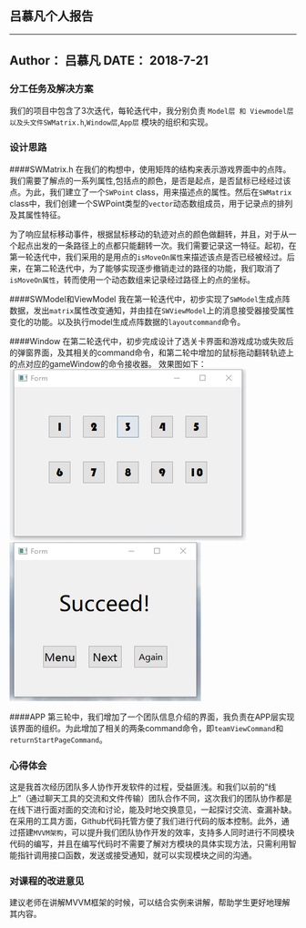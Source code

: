 ## 吕慕凡个人报告

---
Author： 吕慕凡
DATE： 2018-7-21
---

### 分工任务及解决方案
我们的项目中包含了3次迭代，每轮迭代中，我分别负责 `Model层 和 Viewmodel层以及头文件SWMatrix.h`,`Window层`,`App层` 模块的组织和实现。

### 设计思路
####SWMatrix.h
在我们的构想中，使用矩阵的结构来表示游戏界面中的点阵。我们需要了解点的一系列属性,包括点的颜色，是否是起点，是否鼠标已经经过该点。为此，我们建立了一个`SWPoint` class，用来描述点的属性。然后在`SWMatrix` class中，我们创建一个SWPoint类型的`vector`动态数组成员，用于记录点的排列及其属性特征。

为了响应鼠标移动事件，根据鼠标移动的轨迹对点的颜色做翻转，并且，对于从一个起点出发的一条路径上的点都只能翻转一次。我们需要记录这一特征。起初，在第一轮迭代中，我们采用的是用点的`isMoveOn属性`来描述该点是否已经被经过。后来，在第二轮迭代中，为了能够实现逐步撤销走过的路径的功能，我们取消了`isMoveOn属性`，转而使用一个动态数组来记录经过路径上的点的坐标。

####SWModel和ViewModel
我在第一轮迭代中，初步实现了`SWModel`生成点阵数据，发出`matrix`属性改变通知，并由挂在`SWViewModel`上的消息接受器接受属性变化的功能。以及执行model生成点阵数据的`layoutcommand`命令。

####Window
在第二轮迭代中，初步完成设计了选关卡界面和游戏成功或失败后的弹窗界面，及其相关的command命令，和第二轮中增加的鼠标拖动翻转轨迹上的点对应的gameWindow的命令接收器。
效果图如下：
![2.2.png](../image_storage/2.2.png)
![2.4.png](../image_storage/2.4.png)

####APP
第三轮中，我们增加了一个团队信息介绍的界面，我负责在APP层实现该界面的组织。为此增加了相关的两条command命令，即`teamViewCommand`和`returnStartPageCommand`。

### 心得体会
这是我首次经历团队多人协作开发软件的过程，受益匪浅。和我们以前的“线上”（通过聊天工具的交流和文件传输）团队合作不同，这次我们的团队协作都是在线下进行面对面的交流和讨论，能及时地交换意见，一起探讨交流、查漏补缺。在采用的工具方面，Github代码托管方便了我们进行代码的版本控制。此外，通过搭建`MVVM架构`，可以提升我们团队协作开发的效率，支持多人同时进行不同模块代码的编写，并且在编写代码时不需要了解对方模块的具体实现方法，只需利用智能指针调用接口函数，发送或接受通知，就可以实现模块之间的沟通。

### 对课程的改进意见
建议老师在讲解MVVM框架的时候，可以结合实例来讲解，帮助学生更好地理解其内容。